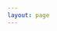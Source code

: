 ```yaml
---
layout: page
---
```

<script setup>
import BlockChain from './components/blockchain/index.vue'
</script>
<block-chain />